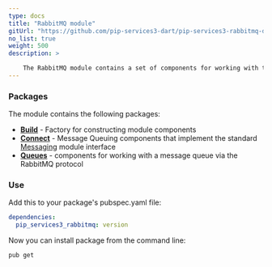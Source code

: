 ```yaml
---
type: docs
title: "RabbitMQ module"
gitUrl: "https://github.com/pip-services3-dart/pip-services3-rabbitmq-dart"
no_list: true
weight: 500
description: > 

    The RabbitMQ module contains a set of components for working with the message queue in RabbitMQ through the AMQP protocol.
---
```


### Packages

The module contains the following packages:
- [**Build**](build) - Factory for constructing module components
- [**Connect**](connect) - Message Queuing components that implement the standard [Messaging](https://github.com/pip-services3-dart/pip-services3-messaging-dart) module interface
- [**Queues**](queues) - components for working with a message queue via the RabbitMQ protocol


### Use

Add this to your package's pubspec.yaml file:
```yaml
dependencies:
  pip_services3_rabbitmq: version
```

Now you can install package from the command line:
```bash
pub get
```
